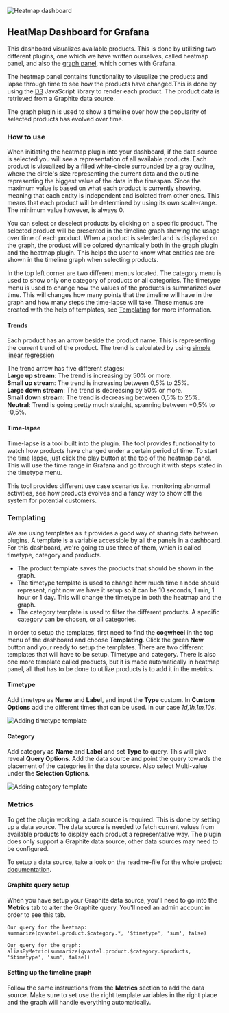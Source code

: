 ![Heatmap dashboard](img/heatmap-dashboard.png)

## HeatMap Dashboard for Grafana
This dashboard visualizes available products. This is done by utilizing two different plugins, one which we have written ourselves, called heatmap panel, and also the [graph panel](http://docs.grafana.org/features/panels/graph/), which comes with Grafana.

The heatmap panel contains functionality to visualize the products and lapse through time to see how the products have changed.This is done by using the [D3](https://d3js.org/) JavaScript library to render each product. The product data is retrieved from a Graphite data source.

The graph plugin is used to show a timeline over how the popularity of selected products has evolved over time.

### How to use
When initiating the heatmap plugin into your dashboard, if the data source is selected you will see a representation of all available products. Each product is visualized by a filled white-circle surrounded by a gray outline, where the circle's size representing the current data and the outline representing the biggest value of the data in the timespan. Since the maximum value is based on what each product is currently showing, meaning that each entity is independent and isolated from other ones. This means that each product will be determined by using its own scale-range. The minimum value however, is always 0.

You can select or deselect products by clicking on a specific product. The selected product will be presented in the timeline graph showing the usage over time of each product. When a product is selected and is displayed on the graph, the product will be colored dynamically both in the graph plugin and the heatmap plugin. This helps the user to know what entities are are shown in the timeline graph when selecting products.

In the top left corner are two different menus located. The category menu is used to show only one category of products or all categories. The timetype menu is used to change how the values of the products is summarized over time. This will changes how many points that the timeline will have in the graph and how many steps the time-lapse will take. These menus are created with the help of templates, see [Templating](#templating) for more information.

#### Trends
Each product has an arrow beside the product name. This is representing the current trend of the product. The trend is calculated by using  [simple linear regression](https://en.wikipedia.org/wiki/Simple_linear_regression)

 The trend arrow has five different stages:<br>
 **Large up stream**: The trend is increasing by 50% or more.<br>
 **Small up stream**: The trend is increasing between 0,5% to 25%.<br>
 **Large down stream**: The trend is decreasing by 50% or more.<br>
 **Small down stream**: The trend is decreasing between 0,5% to 25%.<br>
 **Neutral**: Trend is going pretty much straight, spanning between +0,5% to -0,5%.

#### Time-lapse
Time-lapse is a tool built into the plugin. The tool provides functionality to watch how products have changed under a certain period of time. To start the time lapse, just click the play button at the top of the heatmap panel. This will use the time range in Grafana and go through it with steps stated in the timetype menu.

This tool provides different use case scenarios i.e. monitoring abnormal activities, see how products evolves and a fancy way to show off the system for potential customers.

### Templating
We are using templates as it provides a good way of sharing data between plugins. A template is a variable accessible by all the panels in a dashboard. For this dashboard, we're going to use three of them, which is called timetype, category and products.

* The product template saves the products that should be shown in the graph.
* The timetype template is used to change how much time a node should represent, right now we have it setup so it can be 10 seconds, 1 min, 1 hour or 1 day. This will change the timetype in both the heatmap and the graph.
* The category template is used to filter the different products. A specific category can be chosen, or all categories.

In order to setup the templates, first need to find the **cogwheel** in the top menu of the dashboard and choose **Templating**. Click the green **New** button and your ready to setup the templates. There are two different templates that will have to be setup. Timetype and category. There is also one more template called products, but it is made automatically in heatmap panel, all that has to be done to utilize products is to add it in the metrics.

#### Timetype
Add timetype as **Name** and **Label**, and input the **Type** custom. In **Custom Options** add the different times that can be used. In our case *1d,1h,1m,10s*.

![Adding timetype template](img/timetype-template.png)

#### Category
Add category as **Name** and **Label** and set **Type** to query. This will give reveal **Query Options**. Add the data source and point the query towards the placement of the categories in the data source. Also select Multi-value under the **Selection Options**.

![Adding category template](img/category-template.png)

### Metrics
To get the plugin working, a data source is required. This is done by setting up a data source. The data source is needed to fetch current values from available products to display each product a representative way.
The plugin does only support a Graphite data source, other data sources may need to be configured.

To setup a data source, take a look on the readme-file for the whole project:  [documentation](https://github.com/flygare/QvantelFrontend#data-source-setup).

#### Graphite query setup
When you have setup your Graphite data source, you'll need to go into the **Metrics** tab to alter the Graphite query. You'll need an admin account in order to see this tab.<br>

```
Our query for the heatmap:
summarize(qvantel.product.$category.*, '$timetype', 'sum', false)

Our query for the graph:
aliasByMetric(summarize(qvantel.product.$category.$products, '$timetype', 'sum', false))
```

#### Setting up the timeline graph
Follow the same instructions from the **Metrics** section to add the data source. Make sure to set use the right template variables in the right place and the graph will handle everything automatically.
